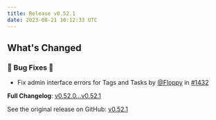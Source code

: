```yaml
---
title: Release v0.52.1
date: 2023-08-21 10:12:33 UTC
---
```

<!-- Release notes generated using configuration in .github/release.yml at main -->

## What's Changed
### 🐛 Bug Fixes 🐛
* Fix admin interface errors for Tags and Tasks by [@Floppy](https://github.com/Floppy) in [#1432](https://github.com/Floppy/van_dam/pull/1432)


**Full Changelog**: [v0.52.0...v0.52.1](https://github.com/Floppy/van_dam/compare/v0.52.0...v0.52.1)

See the original release on GitHub: [v0.52.1](https://github.com/manyfold3d/manyfold/releases/tag/v0.52.1)
